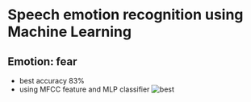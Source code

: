 # Speech emotion recognition using Machine Learning


## Emotion: fear
- best accuracy 83%
- using MFCC feature and MLP classifier
![best](https://github.com/LAarisa/ML-Speech-emotion-recognition/assets/145871024/aee8852d-58f3-49fc-b6d9-598e3bce5863)
